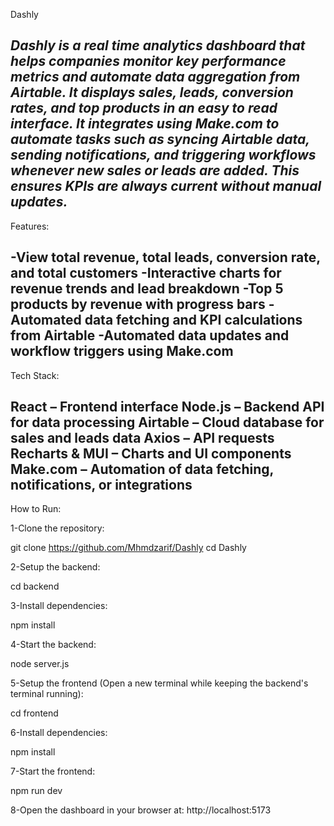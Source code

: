 Dashly

*Dashly is a real time analytics dashboard that helps companies monitor key performance metrics and automate data aggregation from Airtable. It displays sales, leads, conversion rates, and top products in an easy to read interface.
It integrates using Make.com to automate tasks such as syncing Airtable data, sending notifications, and triggering workflows whenever new sales or leads are added. This ensures KPIs are always current without manual updates.*
----------------------------------------------------------------------------------------------------------------------------------------------------------------------------------------------------------------------------
Features:

-View total revenue, total leads, conversion rate, and total customers
-Interactive charts for revenue trends and lead breakdown
-Top 5 products by revenue with progress bars
-Automated data fetching and KPI calculations from Airtable
-Automated data updates and workflow triggers using Make.com
---------------------------------------------------------------------------------------------------------------------------------------------------------------------------------------------------------------------------
Tech Stack:

React – Frontend interface
Node.js – Backend API for data processing
Airtable – Cloud database for sales and leads data
Axios – API requests
Recharts & MUI – Charts and UI components
Make.com – Automation of data fetching, notifications, or integrations
---------------------------------------------------------------------------------------------------------------------------------------------------------------------------------------------------------------------------
How to Run:

1-Clone the repository:

git clone https://github.com/Mhmdzarif/Dashly
cd Dashly


2-Setup the backend:

cd backend

3-Install dependencies:

npm install

4-Start the backend:

node server.js


5-Setup the frontend (Open a new terminal while keeping the backend's terminal running):

cd frontend

6-Install dependencies:

npm install


7-Start the frontend:

npm run dev


8-Open the dashboard in your browser at:
http://localhost:5173

